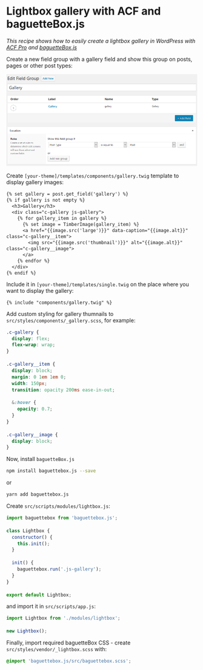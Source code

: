 # Lightbox gallery with ACF and baguetteBox.js

_This recipe shows how to easily create a lightbox gallery in WordPress with [ACF Pro](https://www.advancedcustomfields.com/pro/) and [baguetteBox.js](https://github.com/feimosi/baguetteBox.js/)_

Create a new field group with a gallery field and show this group on posts, pages or other post types:

![Gallery field](gallery-field.png)

Create `[your-theme]/templates/components/gallery.twig` template to display gallery images:

```twig
{% set gallery = post.get_field('gallery') %}
{% if gallery is not empty %}
  <h3>Gallery</h3>
  <div class="c-gallery js-gallery">
    {% for gallery_item in gallery %}
      {% set image = TimberImage(gallery_item) %}
      <a href="{{image.src('large')}}" data-caption="{{image.alt}}" class="c-gallery__item">
        <img src="{{image.src('thumbnail')}}" alt="{{image.alt}}" class="c-gallery__image">
      </a>
    {% endfor %}
  </div>
{% endif %}
```

Include it in `[your-theme]/templates/single.twig` on the place where you want to display the gallery:

```twig
{% include "components/gallery.twig" %}
```

Add custom styling for gallery thumnails to `src/styles/components/_gallery.scss`, for example:

```css
.c-gallery {
  display: flex;
  flex-wrap: wrap;
}

.c-gallery__item {
  display: block;
  margin: 0 1em 1em 0;
  width: 150px;
  transition: opacity 200ms ease-in-out;

  &:hover {
    opacity: 0.7;
  }
}

.c-gallery__image {
  display: block;
}
```

Now, install `baguetteBox.js`

```bash
npm install baguettebox.js --save
```

or 

```bash
yarn add baguettebox.js
```

Create `src/scripts/modules/lightbox.js`:

```js
import baguettebox from 'baguettebox.js';

class Lightbox {
  constructor() {
    this.init();
  }

  init() {
    baguettebox.run('.js-gallery');
  }
}

export default Lightbox;
```

and import it in `src/scripts/app.js`:

```js
import Lightbox from './modules/lightbox';

new Lightbox();
```

Finally, import required baguetteBox CSS - create `src/styles/vendor/_lightbox.scss` with:

```css
@import 'baguettebox.js/src/baguettebox.scss';
```
